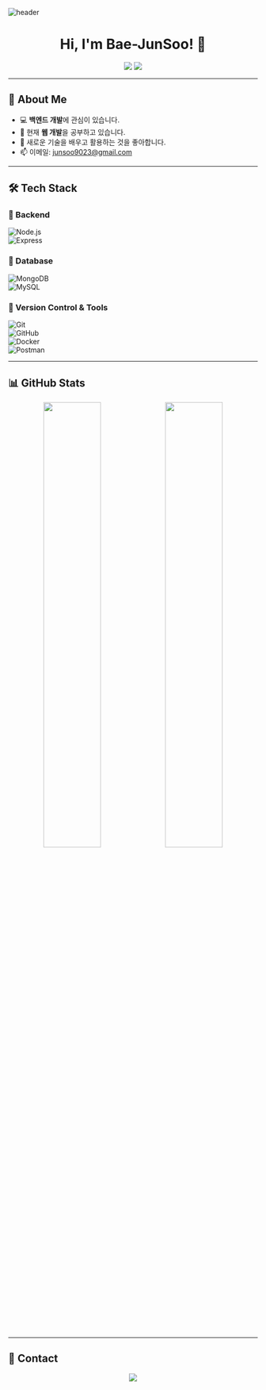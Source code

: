 ![header](https://capsule-render.vercel.app/api?type=rect&color=gradient&height=100&section=header&text=Bae-JunSoo's%20GitHub&fontSize=30&fontColor=ffffff)

<h1 align="center">Hi, I'm Bae-JunSoo! 👋</h1>

<p align="center">
  <a href="mailto:junsoo9023@gmail.com"><img src="https://img.shields.io/badge/Email-D14836?style=flat-square&logo=gmail&logoColor=white"/></a>
  <a href="https://github.com/Bae-JunSoo"><img src="https://img.shields.io/badge/GitHub-181717?style=flat-square&logo=github&logoColor=white"/></a>
</p>

---

## 🚀 About Me  

- 💻 **백엔드 개발**에 관심이 있습니다.  
- 🌱 현재 **웹 개발**을 공부하고 있습니다.  
- 💬 새로운 기술을 배우고 활용하는 것을 좋아합니다.  
- 📫 이메일: [junsoo9023@gmail.com](mailto:junsoo9023@gmail.com)  

---

## 🛠 Tech Stack  

### 🔹 Backend  
![Node.js](https://img.shields.io/badge/Node.js-339933?style=flat-square&logo=Node.js&logoColor=ffffff)  
![Express](https://img.shields.io/badge/Express-000000?style=flat-square&logo=Express&logoColor=ffffff)  

### 🔹 Database  
![MongoDB](https://img.shields.io/badge/MongoDB-47A248?style=flat-square&logo=MongoDB&logoColor=ffffff)  
![MySQL](https://img.shields.io/badge/MySQL-4479A1?style=flat-square&logo=MySQL&logoColor=ffffff)  

### 🔹 Version Control & Tools  
![Git](https://img.shields.io/badge/Git-F05032?style=flat-square&logo=Git&logoColor=ffffff)  
![GitHub](https://img.shields.io/badge/GitHub-181717?style=flat-square&logo=GitHub&logoColor=ffffff)  
![Docker](https://img.shields.io/badge/Docker-2496ED?style=flat-square&logo=Docker&logoColor=ffffff)  
![Postman](https://img.shields.io/badge/Postman-FF6C37?style=flat-square&logo=Postman&logoColor=ffffff)  

---

## 📊 GitHub Stats  

<p align="center">
  <img src="https://github-readme-stats.vercel.app/api?username=Bae-JunSoo&show_icons=true&theme=radical" width="48%" />
  <img src="https://github-readme-streak-stats.herokuapp.com/?user=Bae-JunSoo&theme=radical" width="48%" />
</p>

---

## 🔗 Contact  

<p align="center">
  <a href="mailto:junsoo9023@gmail.com"><img src="https://img.shields.io/badge/Gmail-D14836?style=for-the-badge&logo=gmail&logoColor=white"/></a>
</p>
